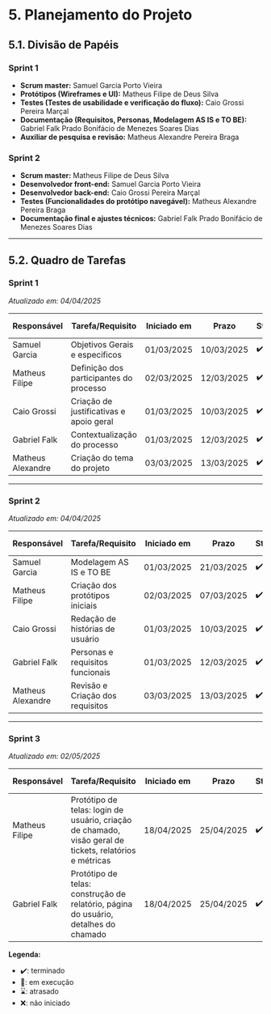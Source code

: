 # 5. Planejamento do Projeto

## 5.1. Divisão de Papéis

### Sprint 1  
- **Scrum master:** Samuel Garcia Porto Vieira   
- **Protótipos (Wireframes e UI):** Matheus Filipe de Deus Silva  
- **Testes (Testes de usabilidade e verificação do fluxo):** Caio Grossi Pereira Marçal  
- **Documentação (Requisitos, Personas, Modelagem AS IS e TO BE):** Gabriel Falk Prado Bonifácio de Menezes Soares Dias
- **Auxiliar de pesquisa e revisão:** Matheus Alexandre Pereira Braga  

### Sprint 2  
- **Scrum master:** Matheus Filipe de Deus Silva  
- **Desenvolvedor front-end:** Samuel Garcia Porto Vieira  
- **Desenvolvedor back-end:** Caio Grossi Pereira Marçal  
- **Testes (Funcionalidades do protótipo navegável):** Matheus Alexandre Pereira Braga  
- **Documentação final e ajustes técnicos:** Gabriel Falk Prado Bonifácio de Menezes Soares Dias  

---

## 5.2. Quadro de Tarefas

### Sprint 1  
*Atualizado em: 04/04/2025*

| Responsável                          | Tarefa/Requisito                          | Iniciado em | Prazo      | Status | Terminado em  |
|--------------------------------------|------------------------------------------|-------------|------------|--------|----------------|
| Samuel Garcia           | Objetivos Gerais e especificos           | 01/03/2025  | 10/03/2025 | ✔️     | 08/03/2025     |
| Matheus Filipe         | Definição dos participantes do processo  | 02/03/2025  | 12/03/2025 | ✔️     | 07/03/2025     |
| Caio Grossi           | Criação de justificativas e apoio geral  | 01/03/2025  | 10/03/2025 | ✔️     | 09/03/2025     |
| Gabriel Falk    | Contextualização do processo             | 01/03/2025  | 12/03/2025 | ✔️     | 10/03/2025     |
| Matheus Alexandre      | Criação do tema do projeto               | 03/03/2025  | 13/03/2025 | ✔️     | 07/03/2025     |

---

### Sprint 2  
*Atualizado em: 04/04/2025*

| Responsável                          | Tarefa/Requisito                          | Iniciado em | Prazo      | Status | Terminado em  |
|--------------------------------------|------------------------------------------|-------------|------------|--------|----------------|
| Samuel Garcia           | Modelagem AS IS e TO BE                  | 01/03/2025  | 21/03/2025 | ✔️     | 20/03/2025     |
| Matheus Filipe       | Criação dos protótipos iniciais          | 02/03/2025  | 07/03/2025 | ✔️     | 05/03/2025     |
| Caio Grossi           | Redação de histórias de usuário          | 01/03/2025  | 10/03/2025 | ✔️     | 09/03/2025     |
| Gabriel Falk    | Personas e requisitos funcionais         | 01/03/2025  | 12/03/2025 | ✔️     | 10/03/2025     |
| Matheus Alexandre      | Revisão e Criação dos requisitos         | 03/03/2025  | 13/03/2025 | ✔️     | 13/03/2025     |
---

### Sprint 3  
*Atualizado em: 02/05/2025*

| Responsável                          | Tarefa/Requisito                          | Iniciado em | Prazo      | Status | Terminado em  |
|--------------------------------------|------------------------------------------|-------------|------------|--------|----------------|
| Matheus Filipe           | Protótipo de telas: login de usuário, criação de chamado, visão geral de tickets, relatórios e métricas                 | 18/04/2025  | 25/04/2025 | ✔️     | 25/04/2025     |
| Gabriel Falk          | Protótipo de telas: construção de relatório, página do usuário, detalhes do chamado                 | 18/04/2025  | 25/04/2025 | ✔️     | 25/04/2025     |


**Legenda:**
- ✔️: terminado  
- 📝: em execução  
- ⌛: atrasado  
- ❌: não iniciado  




